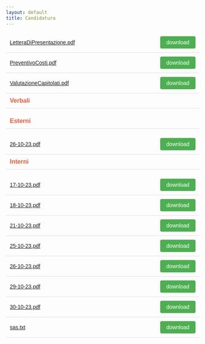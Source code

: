 ```yaml
---
layout: default
title: Candidatura
---
```

<style> body { font-family: Arial, sans-serif; margin: 20px; } .file-list { list-style: none; padding: 0; } .file-item { display: flex; justify-content: space-between; border-bottom: 1px solid #ddd; padding: 10px; align-items: center; } .file-name { flex: 1; margin-right: 10px; } .download-button { background-color: #4CAF50; color: white; padding: 8px 16px; text-align: center; text-decoration: none; display: inline-block; font-size: 14px; cursor: pointer; border: none; border-radius: 4px; } .folder-name { font-weight: bold; color: #FF5733; font-size: 16px; } </style>
<ul class="file-list">
<li class="file-item">
<span class="file-name"><a href="./docs/Candidatura//LetteraDiPresentazione.pdf"> LetteraDiPresentazione.pdf </a></span>
<a href="./docs/Candidatura//LetteraDiPresentazione.pdf" class="download-button" download> download</a>
</li>
<li class="file-item">
<span class="file-name"><a href="./docs/Candidatura//PreventivoCosti.pdf"> PreventivoCosti.pdf </a></span>
<a href="./docs/Candidatura//PreventivoCosti.pdf" class="download-button" download> download</a>
</li>
<li class="file-item">
<span class="file-name"><a href="./docs/Candidatura//ValutazioneCapitolati.pdf"> ValutazioneCapitolati.pdf </a></span>
<a href="./docs/Candidatura//ValutazioneCapitolati.pdf" class="download-button" download> download</a>
</li>
<li class="file-item">
<span class="file-name folder-name">Verbali</span>
</li>
<ul class="file-list">
<li class="file-item">
<span class="file-name folder-name">Esterni</span>
</li>
<ul class="file-list">
<li class="file-item">
<span class="file-name"><a href="./docs/Candidatura/Verbali/Esterni/26-10-23.pdf"> 26-10-23.pdf </a></span>
<a href="./docs/Candidatura/Verbali/Esterni/26-10-23.pdf" class="download-button" download> download</a>
</li>
</ul>
<li class="file-item">
<span class="file-name folder-name">Interni</span>
</li>
<ul class="file-list">
<li class="file-item">
<span class="file-name"><a href="./docs/Candidatura/Verbali/Interni/17-10-23.pdf"> 17-10-23.pdf </a></span>
<a href="./docs/Candidatura/Verbali/Interni/17-10-23.pdf" class="download-button" download> download</a>
</li>
<li class="file-item">
<span class="file-name"><a href="./docs/Candidatura/Verbali/Interni/18-10-23.pdf"> 18-10-23.pdf </a></span>
<a href="./docs/Candidatura/Verbali/Interni/18-10-23.pdf" class="download-button" download> download</a>
</li>
<li class="file-item">
<span class="file-name"><a href="./docs/Candidatura/Verbali/Interni/21-10-23.pdf"> 21-10-23.pdf </a></span>
<a href="./docs/Candidatura/Verbali/Interni/21-10-23.pdf" class="download-button" download> download</a>
</li>
<li class="file-item">
<span class="file-name"><a href="./docs/Candidatura/Verbali/Interni/25-10-23.pdf"> 25-10-23.pdf </a></span>
<a href="./docs/Candidatura/Verbali/Interni/25-10-23.pdf" class="download-button" download> download</a>
</li>
<li class="file-item">
<span class="file-name"><a href="./docs/Candidatura/Verbali/Interni/26-10-23.pdf"> 26-10-23.pdf </a></span>
<a href="./docs/Candidatura/Verbali/Interni/26-10-23.pdf" class="download-button" download> download</a>
</li>
<li class="file-item">
<span class="file-name"><a href="./docs/Candidatura/Verbali/Interni/29-10-23.pdf"> 29-10-23.pdf </a></span>
<a href="./docs/Candidatura/Verbali/Interni/29-10-23.pdf" class="download-button" download> download</a>
</li>
<li class="file-item">
<span class="file-name"><a href="./docs/Candidatura/Verbali/Interni/30-10-23.pdf"> 30-10-23.pdf </a></span>
<a href="./docs/Candidatura/Verbali/Interni/30-10-23.pdf" class="download-button" download> download</a>
</li>
</ul>
</ul>
<li class="file-item">
<span class="file-name"><a href="./docs/Candidatura//sas.txt"> sas.txt </a></span>
<a href="./docs/Candidatura//sas.txt" class="download-button" download> download</a>
</li>
</ul>
